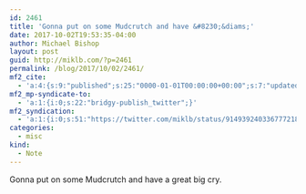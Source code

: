 ```yaml
---
id: 2461
title: 'Gonna put on some Mudcrutch and have &#8230;&diams;'
date: 2017-10-02T19:53:35-04:00
author: Michael Bishop
layout: post
guid: http://miklb.com/?p=2461
permalink: /blog/2017/10/02/2461/
mf2_cite:
  - 'a:4:{s:9:"published";s:25:"0000-01-01T00:00:00+00:00";s:7:"updated";s:25:"0000-01-01T00:00:00+00:00";s:8:"category";a:1:{i:0;s:0:"";}s:6:"author";a:0:{}}'
mf2_mp-syndicate-to:
  - 'a:1:{i:0;s:22:"bridgy-publish_twitter";}'
mf2_syndication:
  - 'a:1:{i:0;s:51:"https://twitter.com/miklb/status/914939240336777218";}'
categories:
  - misc
kind:
  - Note
---
```

Gonna put on some Mudcrutch and have a great big cry. 